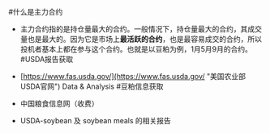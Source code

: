 #什么是主力合约
- 主力合约指的是持仓量最大的合约。一般情况下，持仓量最大的合约，其成交量也是最大的。因为它是市场上**最活跃的合约**，也是最容易成交的合约，所以投机者基本上都在参与这个合约。也就是以豆粕为例，1月5月9月的合约。
#USDA报告获取
- [https://www.fas.usda.gov/](https://www.fas.usda.gov/ "美国农业部USDA官网")
Data & Analysis
#豆粕信息获取
- 中国粮食信息网（收费）


- USDA-soybean 及 soybean meals 的相关报告